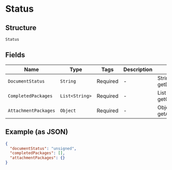 
# Status

## Structure

`Status`

## Fields

| Name | Type | Tags | Description | Getter | Setter |
|  --- | --- | --- | --- | --- | --- |
| `DocumentStatus` | `String` | Required | - | String getDocumentStatus() | setDocumentStatus(String documentStatus) |
| `CompletedPackages` | `List<String>` | Required | - | List<String> getCompletedPackages() | setCompletedPackages(List<String> completedPackages) |
| `AttachmentPackages` | `Object` | Required | - | Object getAttachmentPackages() | setAttachmentPackages(Object attachmentPackages) |

## Example (as JSON)

```json
{
  "documentStatus": "unsigned",
  "completedPackages": [],
  "attachmentPackages": {}
}
```

